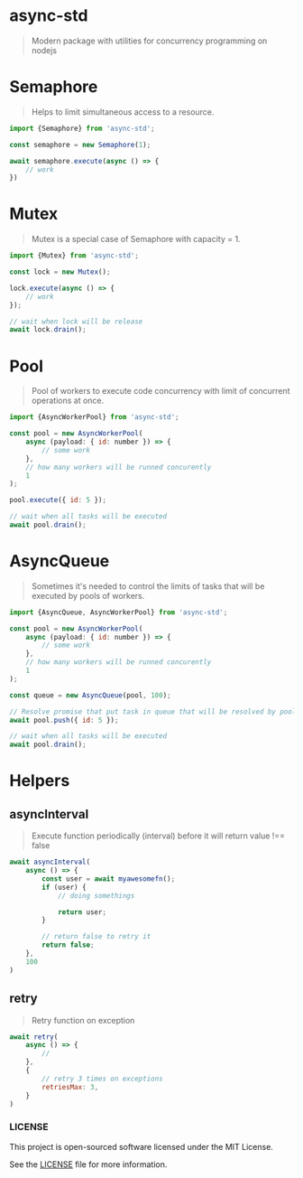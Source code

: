 async-std
=========

> Modern package with utilities for concurrency programming on nodejs 

# Semaphore

> Helps to limit simultaneous access to a resource.

```javascript
import {Semaphore} from 'async-std';

const semaphore = new Semaphore(1);

await semaphore.execute(async () => {
    // work
})
```

# Mutex

> Mutex is a special case of Semaphore with capacity = 1.

```javascript
import {Mutex} from 'async-std';

const lock = new Mutex();

lock.execute(async () => {
    // work
});

// wait when lock will be release
await lock.drain();
```

# Pool

> Pool of workers to execute code concurrency with limit of concurrent operations at once.

```javascript
import {AsyncWorkerPool} from 'async-std';

const pool = new AsyncWorkerPool(
    async (payload: { id: number }) => {
        // some work
    },
    // how many workers will be runned concurently
    1
);

pool.execute({ id: 5 });

// wait when all tasks will be executed
await pool.drain();
```

# AsyncQueue

> Sometimes it's needed to control the limits of tasks that will be executed by pools of workers.

```javascript
import {AsyncQueue, AsyncWorkerPool} from 'async-std';

const pool = new AsyncWorkerPool(
    async (payload: { id: number }) => {
        // some work
    },
    // how many workers will be runned concurently
    1
);

const queue = new AsyncQueue(pool, 100);

// Resolve promise that put task in queue that will be resolved by pool of workers
await pool.push({ id: 5 });

// wait when all tasks will be executed
await pool.drain();
```

# Helpers

## asyncInterval

> Execute function periodically (interval) before it will return value !== false

```javascript
await asyncInterval(
    async () => {
        const user = await myawesomefn();
        if (user) {
            // doing somethings

            return user;
        }

        // return false to retry it
        return false;
    },
    100
)
```

## retry

> Retry function on exception

```javascript
await retry(
    async () => {
        //
    },
    {
        // retry 3 times on exceptions
        retriesMax: 3,
    }
)
```

### LICENSE

This project is open-sourced software licensed under the MIT License.

See the [LICENSE](LICENSE) file for more information.
